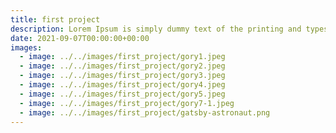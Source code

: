 ```yaml
---
title: first project
description: Lorem Ipsum is simply dummy text of the printing and typesetting industry. Lorem Ipsum has been the industry's standard dummy text ever since the 1500s, when an unknown printer took a galley of type and scrambled it to make a type specimen book. It has survived not only five centuries, but also the leap into electronic typesetting, remaining essentially unchanged. It was popularised in the 1960s with the release of Letraset sheets containing Lorem Ipsum passages, and more recently with desktop publishing software like Aldus PageMaker including versions of Lorem Ipsum.
date: 2021-09-07T00:00:00+00:00
images:
  - image: ../../images/first_project/gory1.jpeg
  - image: ../../images/first_project/gory2.jpeg
  - image: ../../images/first_project/gory3.jpeg
  - image: ../../images/first_project/gory4.jpeg
  - image: ../../images/first_project/gory5.jpeg
  - image: ../../images/first_project/gory7-1.jpeg
  - image: ../../images/first_project/gatsby-astronaut.png
---
```

